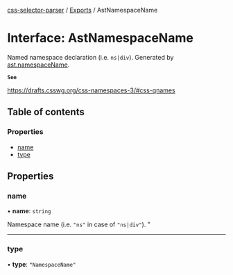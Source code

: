 [css-selector-parser](../../README.md) / [Exports](../modules.md) / AstNamespaceName

# Interface: AstNamespaceName

Named namespace declaration (i.e. `ns|div`).
Generated by [ast.namespaceName](AstFactory.md#namespacename).

**`See`**

https://drafts.csswg.org/css-namespaces-3/#css-qnames

## Table of contents

### Properties

- [name](AstNamespaceName.md#name)
- [type](AstNamespaceName.md#type)

## Properties

### name

• **name**: `string`

Namespace name (i.e. `"ns"` in case of `"ns|div"`). "

___

### type

• **type**: ``"NamespaceName"``
